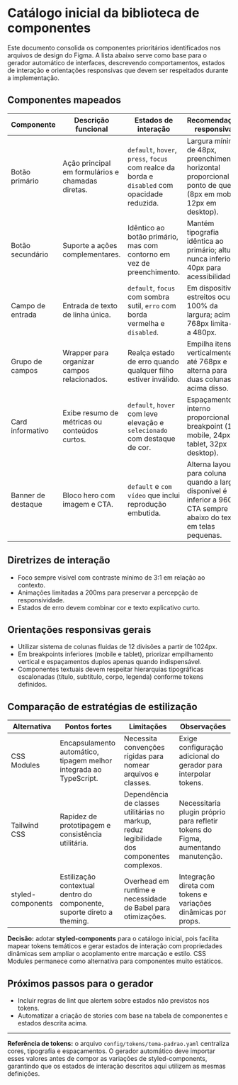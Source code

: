 # Catálogo inicial da biblioteca de componentes

Este documento consolida os componentes prioritários identificados nos arquivos de design do Figma. A lista abaixo serve como base para o gerador automático de interfaces, descrevendo comportamentos, estados de interação e orientações responsivas que devem ser respeitados durante a implementação.

## Componentes mapeados

| Componente | Descrição funcional | Estados de interação | Recomendações responsivas |
| --- | --- | --- | --- |
| Botão primário | Ação principal em formulários e chamadas diretas. | `default`, `hover`, `press`, `focus` com realce da borda e `disabled` com opacidade reduzida. | Largura mínima de 48px, preenchimento horizontal proporcional ao ponto de quebra (8px em mobile, 12px em desktop). |
| Botão secundário | Suporte a ações complementares. | Idêntico ao botão primário, mas com contorno em vez de preenchimento. | Mantém tipografia idêntica ao primário; altura nunca inferior a 40px para acessibilidade. |
| Campo de entrada | Entrada de texto de linha única. | `default`, `focus` com sombra sutil, `erro` com borda vermelha e `disabled`. | Em dispositivos estreitos ocupa 100% da largura; acima de 768px limita-se a 480px. |
| Grupo de campos | Wrapper para organizar campos relacionados. | Realça estado de erro quando qualquer filho estiver inválido. | Empilha itens verticalmente até 768px e alterna para duas colunas acima disso. |
| Card informativo | Exibe resumo de métricas ou conteúdos curtos. | `default`, `hover` com leve elevação e `selecionado` com destaque de cor. | Espaçamento interno proporcional ao breakpoint (16px mobile, 24px tablet, 32px desktop). |
| Banner de destaque | Bloco hero com imagem e CTA. | `default` e `com vídeo` que inclui reprodução embutida. | Alterna layout para coluna quando a largura disponível é inferior a 960px; CTA sempre abaixo do texto em telas pequenas. |

## Diretrizes de interação
- Foco sempre visível com contraste mínimo de 3:1 em relação ao contexto.
- Animações limitadas a 200ms para preservar a percepção de responsividade.
- Estados de erro devem combinar cor e texto explicativo curto.

## Orientações responsivas gerais
- Utilizar sistema de colunas fluidas de 12 divisões a partir de 1024px.
- Em breakpoints inferiores (mobile e tablet), priorizar empilhamento vertical e espaçamentos duplos apenas quando indispensável.
- Componentes textuais devem respeitar hierarquias tipográficas escalonadas (título, subtítulo, corpo, legenda) conforme tokens definidos.

## Comparação de estratégias de estilização

| Alternativa | Pontos fortes | Limitações | Observações |
| --- | --- | --- | --- |
| CSS Modules | Encapsulamento automático, tipagem melhor integrada ao TypeScript. | Necessita convenções rígidas para nomear arquivos e classes. | Exige configuração adicional do gerador para interpolar tokens. |
| Tailwind CSS | Rapidez de prototipagem e consistência utilitária. | Dependência de classes utilitárias no markup, reduz legibilidade dos componentes complexos. | Necessitaria plugin próprio para refletir tokens do Figma, aumentando manutenção. |
| styled-components | Estilização contextual dentro do componente, suporte direto a theming. | Overhead em runtime e necessidade de Babel para otimizações. | Integração direta com tokens e variações dinâmicas por props.

**Decisão:** adotar **styled-components** para o catálogo inicial, pois facilita mapear tokens temáticos e gerar estados de interação com propriedades dinâmicas sem ampliar o acoplamento entre marcação e estilo. CSS Modules permanece como alternativa para componentes muito estáticos.

## Próximos passos para o gerador
- Incluir regras de lint que alertem sobre estados não previstos nos tokens.
- Automatizar a criação de stories com base na tabela de componentes e estados descrita acima.

---
**Referência de tokens:** o arquivo `config/tokens/tema-padrao.yaml` centraliza cores, tipografia e espaçamentos. O gerador automático deve importar esses valores antes de compor as variações de styled-components, garantindo que os estados de interação descritos aqui utilizem as mesmas definições.
